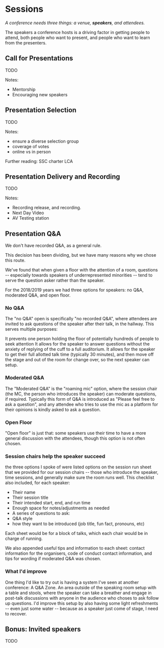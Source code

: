 # Sessions

_A conference needs three things: a venue, **speakers**, and attendees._

The speakers a conference hosts is a driving factor in getting people to attend, both people who want to present, and people who want to learn from the presenters. 


## Call for Presentations

TODO

Notes: 

* Mentorship
* Encouraging new speakers

## Presentation Selection

TODO

Notes: 

* ensure a diverse selection group
* coverage of votes
* online vs in person

Further reading: SSC charter LCA

## Presentation Delivery and Recording

TODO

Notes: 

* Recording release, and recording. 
* Next Day Video
* AV Testing station

## Presentation Q&A

We don't have recorded Q&A, as a general rule.

This decision has been dividing, but we have many reasons why we chose this route. 

We've found that when given a floor with the attention of a room, questions -- especially towards speakers of underrepresented minorities -- tend to serve the question asker rather than the speaker. 

For the 2018/2019 years we had three options for speakers: no Q&A, moderated Q&A, and open floor. 

### No Q&A

The "no Q&A" open is specifically "no recorded Q&A", where attendees are invited to ask questions of the speaker after their talk, in the hallway. This serves multiple purposes: 


It prevents one person holding the floor of potentially hundreds of people to seek attention
It allows for the speaker to answer questions without the anxiety of replying of the cuff to a full auditorium. 
It allows for the speaker to get their full allotted talk time (typically 30 minutes), and then move off the stage and out of the room for change over, so the next speaker can setup. 

### Moderated Q&A

The "Moderated Q&A" is the "roaming mic" option, where the session chair (the MC, the person who introduces the speaker) can moderate questions, if required. Typically this form of Q&A is introduced as "Please feel free to ask a question", and any attendee who tries to use the mic as a platform for their opinions is kindly asked to ask a question. 

### Open Floor

"Open floor" is just that: some speakers use their time to have a more general discussion with the attendees, though this option is not often chosen. 

### Session chairs help the speaker succeed

the three options I spoke of were listed options on the session run sheet that we provided for our session chairs -- those who introduce the speaker, time sessions, and generally make sure the room runs well. This checklist also included, for each speaker: 

 * Their name
 * Their session title
 * Their intended start, end, and run time
 * Enough space for notes/adjustments as needed
 * A series of questions to ask:
  * Q&A style
  * how they want to be introduced (job title, fun fact, pronouns, etc)

Each sheet would be for a block of talks, which each chair would be in charge of running. 

We also appended useful tips and information to each sheet: contact information for the organisers, code of conduct contact information, and tips for wording if moderated Q&A was chosen. 

### What I'd improve

One thing I'd like to try out is having a system I've seen at another conference: A Q&A Zone. An area outside of the speaking room setup with a table and stools, where the speaker can take a breather and engage in post-talk discussions with anyone in the audience who choses to ask follow up questions. I'd improve this setup by also having some light refreshments -- even just some water -- because as a speaker just come of stage, I need to recover. 


## Bonus: Invited speakers

TODO

